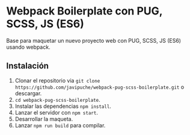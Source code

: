 # Webpack Boilerplate con PUG, SCSS, JS (ES6)

Base para maquetar un nuevo proyecto web con PUG, SCSS, JS (ES6) usando webpack.

## Instalación

1. Clonar el repositorio via ```git clone https://github.com/javipuche/webpack-pug-scss-boilerplate.git``` o descargar.
2. ```cd webpack-pug-scss-boilerplate```.
3. Instalar las dependencias ```npm install```.
4. Lanzar el servidor con ```npm start```.
5. Desarrollar la maqueta.
6. Lanzar ```npm run build``` para compilar.
